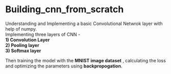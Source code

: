 # Building_cnn_from_scratch

Understanding and Implementing a basic Convolutional Netwrok layer with help of numpy.<br>
 Implementing three layers of CNN - <br>
 **1) Convolution Layer** <br>
  **2) Pooling layer** <br>
  **3) Softmax layer** <br>

   Then training the model with the **MNIST image dataset** , calculating the loss and optimizing the parameters using **backpropogation**.
